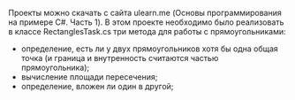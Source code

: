 Проекты можно скачать с сайта ulearn.me (Основы программирования на примере C#. Часть 1).
В этом проекте необходимо было реализовать в классе RectanglesTask.cs три метода для работы с прямоугольниками:
 - определение, есть ли у двух прямоугольников хотя бы одна общая точка (и граница и внутренность считаются частью прямоугольника);
 - вычисление площади пересечения;
 - определение, вложен ли один в другой;

